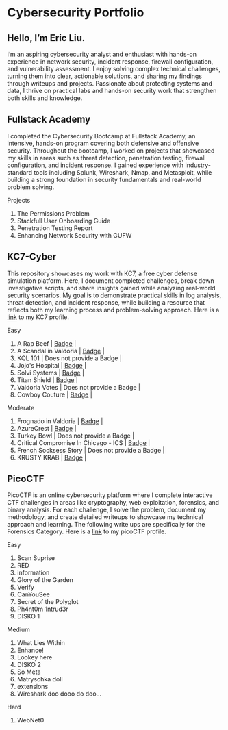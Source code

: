# Cybersecurity Portfolio

## Hello, I’m Eric Liu.
I’m an aspiring cybersecurity analyst and enthusiast with hands-on experience in network security, incident response, firewall configuration, and vulnerability assessment. I enjoy solving complex technical challenges, turning them into clear, actionable solutions, and sharing my findings through writeups and projects. Passionate about protecting systems and data, I thrive on practical labs and hands-on security work that strengthen both skills and knowledge.

## Fullstack Academy

I completed the Cybersecurity Bootcamp at Fullstack Academy, an intensive, hands-on program covering both defensive and offensive security. Throughout the bootcamp, I worked on projects that showcased my skills in areas such as threat detection, penetration testing, firewall configuration, and incident response. I gained experience with industry-standard tools including Splunk, Wireshark, Nmap, and Metasploit, while building a strong foundation in security fundamentals and real-world problem solving.

Projects
  01. The Permissions Problem
  02. Stackfull User Onboarding Guide
  03. Penetration Testing Report
  04. Enhancing Network Security with GUFW

## KC7-Cyber
This repository showcases my work with KC7, a free cyber defense simulation platform. Here, I document completed challenges, break down investigative scripts, and share insights gained while analyzing real-world security scenarios. My goal is to demonstrate practical skills in log analysis, threat detection, and incident response, while building a resource that reflects both my learning process and problem-solving approach. Here is a [link](https://kc7cyber.com/profile/277a90a4) to my KC7 profile.

Easy
  01. A Rap Beef | [Badge](https://kc7cyber.com/badges/earned/26512) |
  02. A Scandal in Valdoria | [Badge](https://kc7cyber.com/badges/earned/26524) |
  03. KQL 101 | Does not provide a Badge |
  04. Jojo's Hospital | [Badge](https://kc7cyber.com/badges/earned/26563) |
  05. Solvi Systems | [Badge](https://kc7cyber.com/badges/earned/26569) |
  06. Titan Shield | [Badge](https://kc7cyber.com/badges/earned/26574) |
  07. Valdoria Votes | Does not provide a Badge |
  08. Cowboy Couture | [Badge](https://kc7cyber.com/badges/earned/26561) |

Moderate
  01. Frognado in Valdoria | [Badge](https://kc7cyber.com/badges/earned/26633) |
  02. AzureCrest | [Badge](https://kc7cyber.com/badges/earned/26648) |
  03. Turkey Bowl | Does not provide a Badge |
  04. Critical Compromise In Chicago - ICS | [Badge](https://kc7cyber.com/badges/earned/26661) |
  05. French Socksess Story | Does not provide a Badge |
  06. KRUSTY KRAB | [Badge](https://kc7cyber.com/badges/earned/26747) |

## PicoCTF
PicoCTF is an online cybersecurity platform where I complete interactive CTF challenges in areas like cryptography, web exploitation, forensics, and binary analysis. For each challenge, I solve the problem, document my methodology, and create detailed writeups to showcase my technical approach and learning. The following write ups are specifically for the Forensics Category. Here is a [link](https://play.picoctf.org/users/Ecliu) to my picoCTF profile.

Easy
  01. Scan Suprise
  02. RED
  03. information
  04. Glory of the Garden
  05. Verify
  06. CanYouSee
  07. Secret of the Polyglot
  08. Ph4nt0m 1ntrud3r
  09. DISKO 1

Medium
  01. What Lies Within
  02. Enhance!
  03. Lookey here
  04. DISKO 2
  05. So Meta
  06. Matrysohka doll
  07. extensions
  08. Wireshark doo dooo do doo...

Hard
  01. WebNet0
